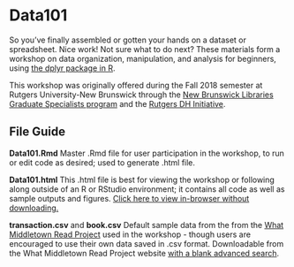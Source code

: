 # Data101
So you’ve finally assembled or gotten your hands on a dataset or spreadsheet. Nice work! Not sure what to do next? These materials form a workshop on data organization, manipulation, and analysis for beginners, using [the dplyr package in R](https://dplyr.tidyverse.org/).

This workshop was originally offered during the Fall 2018 semester at Rutgers University-New Brunswick through the [New Brunswick Libraries Graduate Specialists program](https://libguides.rutgers.edu/graduatespecialist/) and the [Rutgers DH Initiative](http://dh.rutgers.edu/).

## File Guide
**Data101.Rmd** Master .Rmd file for user participation in the workshop, to run or edit code as desired; used to generate .html file.

**Data101.html** This .html file is best for viewing the workshop or following along outside of an R or RStudio environment; it contains all code as well as sample outputs and figures. [Click here to view in-browser without downloading.](https://htmlpreview.github.io/?https://github.com/azleslie/Data101/blob/master/Data101.html) 

**transaction.csv** and **book.csv** Default sample data from the from the [What Middletown Read Project](https://lib.bsu.edu/wmr/) used in the workshop - though users are encouraged to use their own data saved in .csv format. Downloadable from the What Middletown Read Project website [with a blank advanced search](https://lib.bsu.edu/wmr/search.php#advanced).